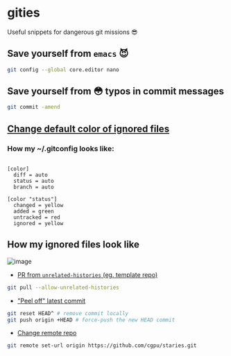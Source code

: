 # gities
Useful snippets for dangerous git missions :sunglasses:

## Save yourself from `emacs` :smiling_imp:

```bash
git config --global core.editor nano
```

## Save yourself from :flushed: typos in commit messages

```bash
git commit -amend

```

## [ Change default color of ignored files](https://stackoverflow.com/questions/12255028/how-to-show-git-colors-on-zsh) 

### How my ~/.gitconfig looks like:

```console

[color]
  diff = auto
  status = auto
  branch = auto
  
[color "status"]
  changed = yellow
  added = green
  untracked = red
  ignored = yellow
```

## How my ignored files look like

![image](https://user-images.githubusercontent.com/38183826/73766737-61bd6c00-476e-11ea-9c5a-e2be706cdbd0.png)

- [PR from `unrelated-histories` (eg. template repo)](https://github.community/t5/How-to-use-Git-and-GitHub/How-to-deal-with-quot-refusing-to-merge-unrelated-histories-quot/td-p/12619)

```bash
git pull --allow-unrelated-histories
```

- [ "Peel off" latest commit](https://stackoverflow.com/questions/8225125/remove-last-commit-from-remote-git-repository/8225166)

```bash
git reset HEAD^ # remove commit locally
git push origin +HEAD # force-push the new HEAD commit
```

- [Change remote repo](https://stackoverflow.com/questions/2432764/how-to-change-the-uri-url-for-a-remote-git-repository)

```sh
git remote set-url origin https://github.com/cgpu/staries.git
```
